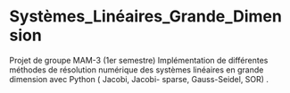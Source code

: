 # Systèmes_Linéaires_Grande_Dimension
Projet de groupe MAM-3 (1er semestre)
Implémentation de différentes méthodes de résolution numérique des systèmes linéaires en grande dimension avec Python ( Jacobi, Jacobi- sparse, Gauss-Seidel, SOR) . 
